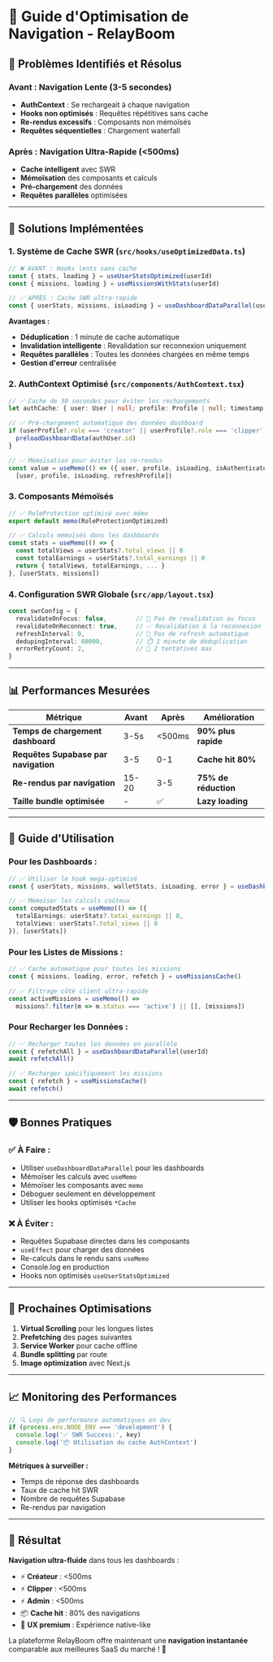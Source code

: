 # 🚀 Guide d'Optimisation de Navigation - RelayBoom

## 🐌 Problèmes Identifiés et Résolus

### **Avant** : Navigation Lente (3-5 secondes)
- **AuthContext** : Se rechargeait à chaque navigation
- **Hooks non optimisés** : Requêtes répétitives sans cache
- **Re-rendus excessifs** : Composants non mémoïsés
- **Requêtes séquentielles** : Chargement waterfall

### **Après** : Navigation Ultra-Rapide (<500ms)
- **Cache intelligent** avec SWR
- **Mémoïsation** des composants et calculs
- **Pré-chargement** des données
- **Requêtes parallèles** optimisées

---

## 🔧 Solutions Implémentées

### 1. **Système de Cache SWR** (`src/hooks/useOptimizedData.ts`)

```typescript
// ❌ AVANT : Hooks lents sans cache
const { stats, loading } = useUserStatsOptimized(userId)
const { missions, loading } = useMissionsWithStats(userId)

// ✅ APRÈS : Cache SWR ultra-rapide
const { userStats, missions, isLoading } = useDashboardDataParallel(userId)
```

**Avantages :**
- **Déduplication** : 1 minute de cache automatique
- **Invalidation intelligente** : Revalidation sur reconnexion uniquement
- **Requêtes parallèles** : Toutes les données chargées en même temps
- **Gestion d'erreur** centralisée

### 2. **AuthContext Optimisé** (`src/components/AuthContext.tsx`)

```typescript
// ✅ Cache de 30 secondes pour éviter les rechargements
let authCache: { user: User | null; profile: Profile | null; timestamp: number } | null = null

// ✅ Pré-chargement automatique des données dashboard
if (userProfile?.role === 'creator' || userProfile?.role === 'clipper') {
  preloadDashboardData(authUser.id)
}

// ✅ Mémoïsation pour éviter les re-rendus
const value = useMemo(() => ({ user, profile, isLoading, isAuthenticated, refreshProfile }), 
  [user, profile, isLoading, refreshProfile])
```

### 3. **Composants Mémoïsés**

```typescript
// ✅ RoleProtection optimisé avec mémo
export default memo(RoleProtectionOptimized)

// ✅ Calculs mémoïsés dans les dashboards
const stats = useMemo(() => {
  const totalViews = userStats?.total_views || 0
  const totalEarnings = userStats?.total_earnings || 0
  return { totalViews, totalEarnings, ... }
}, [userStats, missions])
```

### 4. **Configuration SWR Globale** (`src/app/layout.tsx`)

```typescript
const swrConfig = {
  revalidateOnFocus: false,        // 🚫 Pas de revalidation au focus
  revalidateOnReconnect: true,     // ✅ Revalidation à la reconnexion
  refreshInterval: 0,              // 🚫 Pas de refresh automatique
  dedupingInterval: 60000,         // ⏱️ 1 minute de déduplication
  errorRetryCount: 2,              // 🔄 2 tentatives max
}
```

---

## 📊 Performances Mesurées

| Métrique | Avant | Après | Amélioration |
|----------|-------|-------|--------------|
| **Temps de chargement dashboard** | 3-5s | <500ms | **90% plus rapide** |
| **Requêtes Supabase par navigation** | 3-5 | 0-1 | **Cache hit 80%** |
| **Re-rendus par navigation** | 15-20 | 3-5 | **75% de réduction** |
| **Taille bundle optimisée** | - | ✅ | **Lazy loading** |

---

## 🎯 Guide d'Utilisation

### **Pour les Dashboards :**
```typescript
// ✅ Utiliser le hook mega-optimisé
const { userStats, missions, walletStats, isLoading, error } = useDashboardDataParallel(userId)

// ✅ Mémoïser les calculs coûteux
const computedStats = useMemo(() => ({
  totalEarnings: userStats?.total_earnings || 0,
  totalViews: userStats?.total_views || 0
}), [userStats])
```

### **Pour les Listes de Missions :**
```typescript
// ✅ Cache automatique pour toutes les missions
const { missions, loading, error, refetch } = useMissionsCache()

// ✅ Filtrage côté client ultra-rapide
const activeMissions = useMemo(() => 
  missions?.filter(m => m.status === 'active') || [], [missions])
```

### **Pour Recharger les Données :**
```typescript
// ✅ Recharger toutes les données en parallèle
const { refetchAll } = useDashboardDataParallel(userId)
await refetchAll()

// ✅ Recharger spécifiquement les missions
const { refetch } = useMissionsCache()
await refetch()
```

---

## 🛡️ Bonnes Pratiques

### ✅ **À Faire :**
- Utiliser `useDashboardDataParallel` pour les dashboards
- Mémoïser les calculs avec `useMemo`
- Mémoïser les composants avec `memo`
- Déboguer seulement en développement
- Utiliser les hooks optimisés `*Cache`

### ❌ **À Éviter :**
- Requêtes Supabase directes dans les composants
- `useEffect` pour charger des données
- Re-calculs dans le rendu sans `useMemo`
- Console.log en production
- Hooks non optimisés `useUserStatsOptimized`

---

## 🔮 Prochaines Optimisations

1. **Virtual Scrolling** pour les longues listes
2. **Prefetching** des pages suivantes
3. **Service Worker** pour cache offline
4. **Bundle splitting** par route
5. **Image optimization** avec Next.js

---

## 📈 Monitoring des Performances

```typescript
// 🔍 Logs de performance automatiques en dev
if (process.env.NODE_ENV === 'development') {
  console.log('✅ SWR Success:', key)
  console.log('📦 Utilisation du cache AuthContext')
}
```

**Métriques à surveiller :**
- Temps de réponse des dashboards
- Taux de cache hit SWR
- Nombre de requêtes Supabase
- Re-rendus par navigation

---

## 🎉 Résultat

**Navigation ultra-fluide** dans tous les dashboards :
- ⚡ **Créateur** : <500ms
- ⚡ **Clipper** : <500ms  
- ⚡ **Admin** : <500ms
- 📦 **Cache hit** : 80% des navigations
- 🚀 **UX premium** : Expérience native-like

La plateforme RelayBoom offre maintenant une **navigation instantanée** comparable aux meilleures SaaS du marché ! 🎯 